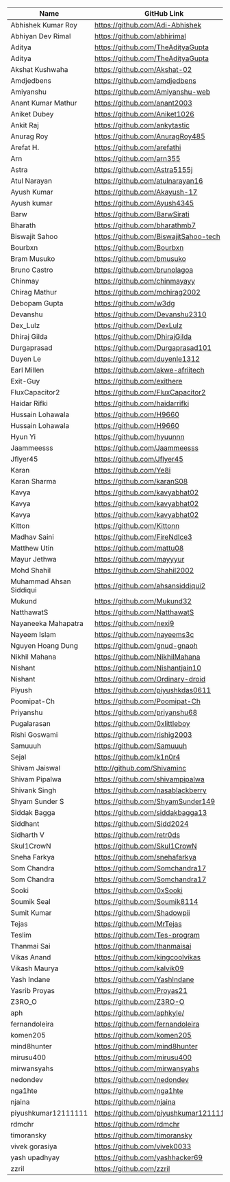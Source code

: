 | Name                    | GitHub Link                            |
| ----------------------- | -------------------------------------- |
| Abhishek Kumar Roy      | https://github.com/Adi-Abhishek        |
| Abhiyan Dev Rimal       | https://github.com/abhirimal           |
| Aditya                  | https://github.com/TheAdityaGupta      |
| Aditya                  | https://github.com/TheAdityaGupta      |
| Akshat Kushwaha         | https://github.com/Akshat-02           |
| Amdjedbens              | https://github.com/amdjedbens          |
| Amiyanshu               | https://github.com/Amiyanshu-web       |
| Anant Kumar Mathur      | https://github.com/anant2003           |
| Aniket Dubey            | https://github.com/Aniket1026          |
| Ankit Raj               | https://github.com/ankytastic          |
| Anurag Roy              | https://github.com/AnuragRoy485        |
| Arefat H.               | https://github.com/arefathi            |
| Arn                     | https://github.com/arn355              |
| Astra                   | https://github.com/Astra5155j          |
| Atul Narayan            | https://github.com/atulnarayan16       |
| Ayush Kumar             | https://github.com/Akayush-17          |
| Ayush kumar             | https://github.com/Ayush4345           |
| Barw                    | https://github.com/BarwSirati          |
| Bharath                 | https://github.com/bharathmb7          |
| Biswajit Sahoo          | https://github.com/BiswajitSahoo-tech  |
| Bourbxn                 | https://github.com/Bourbxn             |
| Bram Musuko             | https://github.com/bmusuko             |
| Bruno Castro            | https://github.com/brunolagoa          |
| Chinmay                 | https://github.com/chinmayayy          |
| Chirag Mathur           | https://github.com/mchirag2002         |
| Debopam Gupta           | https://github.com/w3dg                |
| Devanshu                | https://github.com/Devanshu2310        |
| Dex_Lulz                | https://github.com/DexLulz             |
| Dhiraj Gilda            | https://github.com/DhirajGilda         |
| Durgaprasad             | https://github.com/Durgaprasad101      |
| Duyen Le                | https://github.com/duyenle1312         |
| Earl Millen             | https://github.com/akwe-afriitech      |
| Exit-Guy                | https://github.com/exithere            |
| FluxCapacitor2          | https://github.com/FluxCapacitor2      |
| Haidar Rifki            | https://github.com/haidarrifki         |
| Hussain Lohawala        | https://github.com/H9660               |
| Hussain Lohawala        | https://github.com/H9660               |
| Hyun Yi                 | https://github.com/hyuunnn             |
| Jaammeesss              | https://github.com/Jaammeesss          |
| Jflyer45                | https://github.com/Jflyer45            |
| Karan                   | https://github.com/Ye8i                |
| Karan Sharma            | https://github.com/karanS08            |
| Kavya                   | https://github.com/kavyabhat02         |
| Kavya                   | https://github.com/kavyabhat02         |
| Kavya                   | https://github.com/kavyabhat02         |
| Kitton                  | https://github.com/Kittonn             |
| Madhav Saini            | https://github.com/FireNdIce3          |
| Matthew Utin            | https://github.com/mattu08             |
| Mayur Jethwa            | https://github.com/mayyyur             |
| Mohd Shahil             | https://github.com/Shahil2002          |
| Muhammad Ahsan Siddiqui | https://github.com/ahsansiddiqui2      |
| Mukund                  | https://github.com/Mukund32            |
| NatthawatS              | https://github.com/NatthawatS          |
| Nayaneeka Mahapatra     | https://github.com/nexi9               |
| Nayeem Islam            | https://github.com/nayeems3c           |
| Nguyen Hoang Dung       | https://github.com/gnud-gnaoh          |
| Nikhil Mahana           | https://github.com/NikhilMahana        |
| Nishant                 | https://github.com/Nishantjain10       |
| Nishant                 | https://github.com/Ordinary-droid      |
| Piyush                  | https://github.com/piyushkdas0611      |
| Poomipat-Ch             | https://github.com/Poomipat-Ch         |
| Priyanshu               | https://github.com/priyanshu68         |
| Pugalarasan             | https://github.com/0xlittleboy         |
| Rishi Goswami           | https://github.com/rishig2003          |
| Samuuuh                 | https://github.com/Samuuuh             |
| Sejal                   | https://github.com/k1n0r4              |
| Shivam Jaiswal          | http://github.com/Shivaminc            |
| Shivam Pipalwa          | https://github.com/shivampipalwa       |
| Shivank Singh           | https://github.com/nasablackberry      |
| Shyam Sunder S          | https://github.com/ShyamSunder149      |
| Siddak Bagga            | https://github.com/siddakbagga13       |
| Siddhant                | https://github.com/Sidd2024            |
| Sidharth V              | https://github.com/retr0ds             |
| Skul1CrowN              | https://github.com/Skul1CrowN          |
| Sneha Farkya            | https://github.com/snehafarkya         |
| Som Chandra             | https://github.com/Somchandra17        |
| Som Chandra             | https://github.com/Somchandra17        |
| Sooki                   | https://github.com/0xSooki             |
| Soumik Seal             | https://github.com/Soumik8114          |
| Sumit Kumar             | https://github.com/Shadowpii           |
| Tejas                   | https://github.com/MrTejas             |
| Teslim                  | https://github.com/Tes-program         |
| Thanmai Sai             | https://github.com/thanmaisai          |
| Vikas Anand             | https://github.com/kingcoolvikas       |
| Vikash Maurya           | https://github.com/kalvik09            |
| Yash Indane             | https://github.com/YashIndane          |
| Yasrib Proyas           | https://github.com/Proyas21            |
| Z3RO_O                  | https://github.com/Z3RO-O              |
| aph                     | https://github.com/aphkyle/            |
| fernandoleira           | https://github.com/fernandoleira       |
| komen205                | https://github.com/komen205            |
| mind8hunter             | https://github.com/mind8hunter         |
| mirusu400               | https://github.com/mirusu400           |
| mirwansyahs             | https://github.com/mirwansyahs         |
| nedondev                | https://github.com/nedondev            |
| nga1hte                 | https://github.com/nga1hte             |
| njaina                  | https://github.com/njaina              |
| piyushkumar12111111     | https://github.com/piyushkumar12111111 |
| rdmchr                  | https://github.com/rdmchr              |
| timoransky              | https://github.com/timoransky          |
| vivek gorasiya          | https://github.com/vivek0033           |
| yash upadhyay           | https://github.com/yashhacker69        |
| zzril                   | https://github.com/zzril               |
